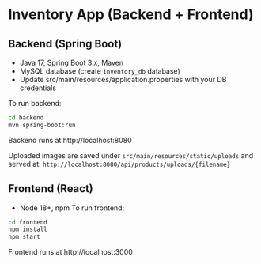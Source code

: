 # Inventory App (Backend + Frontend)

## Backend (Spring Boot)
- Java 17, Spring Boot 3.x, Maven
- MySQL database (create `inventory_db` database)
- Update src/main/resources/application.properties with your DB credentials

To run backend:
```bash
cd backend
mvn spring-boot:run
```
Backend runs at http://localhost:8080

Uploaded images are saved under `src/main/resources/static/uploads` and served at:
`http://localhost:8080/api/products/uploads/{filename}`

## Frontend (React)
- Node 18+, npm
To run frontend:
```bash
cd frontend
npm install
npm start
```
Frontend runs at http://localhost:3000
